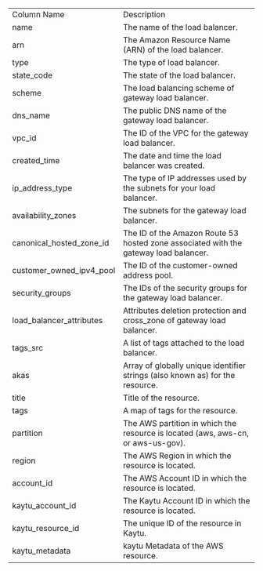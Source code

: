 <table>
	<tr><td>Column Name</td><td>Description</td></tr>
	<tr><td>name</td><td>The name of the load balancer.</td></tr>
	<tr><td>arn</td><td>The Amazon Resource Name (ARN) of the load balancer.</td></tr>
	<tr><td>type</td><td>The type of load balancer.</td></tr>
	<tr><td>state_code</td><td>The state of the load balancer.</td></tr>
	<tr><td>scheme</td><td>The load balancing scheme of gateway load balancer.</td></tr>
	<tr><td>dns_name</td><td>The public DNS name of the gateway load balancer.</td></tr>
	<tr><td>vpc_id</td><td>The ID of the VPC for the gateway load balancer.</td></tr>
	<tr><td>created_time</td><td>The date and time the load balancer was created.</td></tr>
	<tr><td>ip_address_type</td><td>The type of IP addresses used by the subnets for your load balancer.</td></tr>
	<tr><td>availability_zones</td><td>The subnets for the gateway load balancer.</td></tr>
	<tr><td>canonical_hosted_zone_id</td><td>The ID of the Amazon Route 53 hosted zone associated with the gateway load balancer.</td></tr>
	<tr><td>customer_owned_ipv4_pool</td><td>The ID of the customer-owned address pool.</td></tr>
	<tr><td>security_groups</td><td>The IDs of the security groups for the gateway load balancer.</td></tr>
	<tr><td>load_balancer_attributes</td><td>Attributes deletion protection and cross_zone of gateway load balancer.</td></tr>
	<tr><td>tags_src</td><td>A list of tags attached to the load balancer.</td></tr>
	<tr><td>akas</td><td>Array of globally unique identifier strings (also known as) for the resource.</td></tr>
	<tr><td>title</td><td>Title of the resource.</td></tr>
	<tr><td>tags</td><td>A map of tags for the resource.</td></tr>
	<tr><td>partition</td><td>The AWS partition in which the resource is located (aws, aws-cn, or aws-us-gov).</td></tr>
	<tr><td>region</td><td>The AWS Region in which the resource is located.</td></tr>
	<tr><td>account_id</td><td>The AWS Account ID in which the resource is located.</td></tr>
	<tr><td>kaytu_account_id</td><td>The Kaytu Account ID in which the resource is located.</td></tr>
	<tr><td>kaytu_resource_id</td><td>The unique ID of the resource in Kaytu.</td></tr>
	<tr><td>kaytu_metadata</td><td>kaytu Metadata of the AWS resource.</td></tr>
</table>